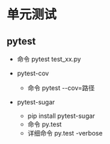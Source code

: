 # 单元测试

## pytest

- 命令 pytest test_xx.py

- pytest-cov
	- 命令 pytest --cov=路径
- pytest-sugar
    - pip install pytest-sugar
    - 命令 py.test
    - 详细命令 py.test -verbose 